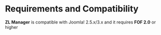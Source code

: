 # Requirements and Compatibility

**ZL Manager** is compatible with Joomla! 2.5.x/3.x and it requires **FOF 2.0** or higher